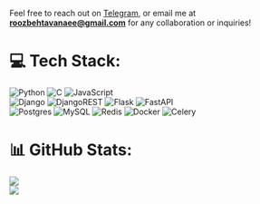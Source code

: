 Feel free to reach out on [Telegram](https://t.me/roozbehoo), or email me at **[roozbehtavanaee@gmail.com](mailto:roozbehtavanaee@gmail.com)** for any collaboration or inquiries!<br>


# 💻 Tech Stack:
![Python](https://img.shields.io/badge/python-3670A0?style=flat&logo=python&logoColor=ffdd54) ![C](https://img.shields.io/badge/c-%2300599C.svg?style=flat&logo=c&logoColor=white) ![JavaScript](https://img.shields.io/badge/javascript-%23323330.svg?style=flat&logo=javascript&logoColor=%23F7DF1E)<br>![Django](https://img.shields.io/badge/django-%23092E20.svg?style=flat&logo=django&logoColor=white) ![DjangoREST](https://img.shields.io/badge/DJANGO-REST-ff1709?style=flat&logo=django&logoColor=white&color=ff1709&labelColor=gray) ![Flask](https://img.shields.io/badge/flask-%23000.svg?style=flat&logo=flask&logoColor=white) ![FastAPI](https://img.shields.io/badge/FastAPI-005571?style=flat&logo=fastapi)<br> ![Postgres](https://img.shields.io/badge/postgres-%23316192.svg?style=flat&logo=postgresql&logoColor=white) ![MySQL](https://img.shields.io/badge/mysql-4479A1.svg?style=flat&logo=mysql&logoColor=white) ![Redis](https://img.shields.io/badge/redis-%23DD0031.svg?style=flat&logo=redis&logoColor=white) ![Docker](https://img.shields.io/badge/docker-%230db7ed.svg?style=flat&logo=docker&logoColor=white) ![Celery](https://img.shields.io/badge/celery-%23a9cc54.svg?style=flat&logo=celery&logoColor=ddf4a4)
# 📊 GitHub Stats:
![](https://github-readme-stats.vercel.app/api/top-langs/?username=Roozbeho&theme=highcontrast&hide_border=false&include_all_commits=true&count_private=true&layout=compact)<br>
![](https://komarev.com/ghpvc/?username=Roozbeho&abbreviated=true)
<!-- Proudly created with GPRM ( https://gprm.itsvg.in ) -->
